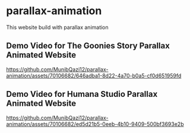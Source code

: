 # parallax-animation
This website build with parallax animation

## Demo Video for The Goonies Story Parallax Animated Website
https://github.com/MunibQazi12/parallax-animation/assets/70106682/646adba1-8d22-4a70-b0a5-cf0d651959fd


## Demo Video for Humana Studio Parallax Animated Website
https://github.com/MunibQazi12/parallax-animation/assets/70106682/ed5d21b5-0eeb-4b10-9409-500bf3693e2b



